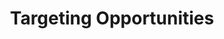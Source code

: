 ---
weight: 2
title: Targeting Opportunities
description: ASAP identified discovery opportunities for broad antiviral activity
---